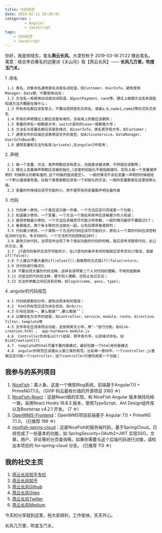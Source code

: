 ```yaml
---
title: 代码规范
date: 2019-02-11 20:38:45
categories :
         - Angular
         - JavaScript
tags: 
    - 代码规范
    - JavaScript
---
```


你好，我是徐晓东，笔名**燕云长风**。大漠穷秋于 2019-03-16 21:22 赠此笔名。
寓意：结合李白著名的边塞诗《关山月》取【燕云长风】—— **长风几万里，吹度玉门关。**

1 .命名

     1.1 类名，对象命名通常是名词或名词短语，如Customer，UserInfo，避免使用Manager，Data等，不要使用动词；
     1.2 方法名一般使用动词或动词短语，如postPayment、save等。理论上根据方法名称就能知道方法大概是在做什么；
     1.3 所有命名都应该有意义，不要出现拼音形式命名，或者a,b,name1,name2等形式形式命名
     1.4 所有的声明理论上都应该是有用的，没有用上的都应该删除；
     1.5 常量的命名一般都是大写，switch语句的case一般都是大写；
     1.6 方法名与变量名都应该是驼峰式，如userInfo，类名首字母大写，如Customer；
     1.7 通常文件的后缀应该表明该文件的类型，如ActiveService，DataManager、UserInfoBean等;
     1.8 通常变量和方法为私有(private),在angular2中有用；
2 .声明


     2.1 每一个变量、方法、类声明都应该有意义，也就是说被消费，不然就应该删除；
     2.2 理论上变量被声明都应该被初始化,(这里的初始化不是指赋值吗，实际上每一个变量被声明的 时候默认的都有值的,这个时候的值说是空)。 一般的情况不会在变量一声明的时候就给一个默认值或者死值。在每个类里面都应该有一个初始化的方法，一般的变量都是在这里给默认值。
     2.3 变量的作用域应该尽可能的小，而不是所有的变量都声明在最外面
3 .代码

     3.1 代码单一原则，一个类应该只做一件事、一个方法应该只完成某一个功能；
     3.2 知道最少原则，一个变量，一个方法一个类在系统中应该被最少的人知道；
     3.3 接受参数最少原则，一个方法应该接受尽可能少的参数，一般的情况最好不要超过5个；
     3.4 垂直格式，两个有关联的方法放在一起，以先后顺序垂直排列；
     3.5 代码最少原则，一个类和一个方法的代码应该尽可能的少，原则上一个类的代码应该控制在200行左右，多点500行，一个方法的代码控制在20行；
     3.6 避免沉余代码，当项目中出现了多个类似功能的代码的时候，就应该考虑提炼代码，出公共方法，类
     3.7  if语句的条件应该尽可能的少，当if语句的条件多的时候就应该考虑对if取反，就是if(!false);
     3.8 个人建议不要大量的if()elseif();我推荐的方式是if(!false)return;
     3.9 对代码进行格式化
     3.10 不要出现大量的代码注释，这样会误导第二个人对代码的理解，不用的就删掉 
     3.11 对适当的代码加注释，便于别人理解，也防止自己忘记；
     3.12 方法的参数之间应该有空格，如login(name, pass, type);
4 .angular的代码规范

     4.1 代码结尾都加分号，避免出现未知的错误；
     4.2  html的标签应该为闭合状态，如<br/>;
     4.3 引号应该统一，要么都是"",要么都是‘’；
     4.4 以模块名为文件的结尾，如controller，service，module，route，directive，        filter，template等
     4.5 文件命名应该体现出功能，全部用英文小写，用"-"进行分割，如disk-creation.html ,  app-hardware.module.js
     4.6  Controller的命名以Ctrl结尾，首字母大写，以驼峰式命名，如DiskCreationCtrl
     4.7  template的html尽量不要内联模式，最好创建一个html用外联模式
     4.8  angular的规范应该遵从上面三类的规范，比如单一原则中，一个controller.js里面应该只放一个controller，这个controller只做完成某一个功能；

## 我参与的系列项目

1. [NiceFish]( https://gitee.com/mumu-osc/NiceFish)：美人鱼，这是一个微型Blog系统，前端基于Angular7.0 + PrimeNG7.1.0。（GVIP 码云最有价值的开源项目 3160 ☆)
2. [NiceFish-React]( https://gitee.com/mumu-osc/NiceFish-React)：这是React版的实现，和 NiceFish Angular 版本保持风格一致。采用React Hooks 16.8.3 版本，使用TypeScript、Ant Design组件库以及Bootstrap v4.2.1 开发。  (7 ☆)
3. [OpenWMS-Frontend](https://gitee.com/mumu-osc/OpenWMS-Frontend)：OpenWMS项目前端基于 Angular 7.0 + PrimeNG 7.1.0。  (已推荐 199 ☆)
4. [nicefish-spring-cloud](https://gitee.com/mumu-osc/nicefish-spring-cloud)：这是NiceFish的服务端代码，基于SpringCloud。已经完成了一些基本的功能，如 SpringSecurity+OAuth2+JWT 实现SSO，文章、用户、评论等的分页查询等。如果你需要与这个后端代码进行对接，请检出本项目的 for-spring-cloud 分支。 (已推荐 113 ☆)

## 我的社交主页  

1. [燕云长风知乎专栏](https://zhuanlan.zhihu.com/yanyunchangfeng)  
2. [燕云长风知乎](https://zhihu.com/people/hbxyxuxiaodong)  
3. [燕云长风Github](https://github.com/yanyunchangfeng)  
4. [燕云长风Gitee](https://gitee.com/yanyunchangfeng)  
5. [燕云长风Twitter](https://twitter.com/yanyunchangfeng)  
6. [燕云长风Medium](https://medium.com/@yanyunchangfeng)  

今天的分享就到这里，祝大家顺利，工作愉快，天天开心。

长风几万里，吹度玉门关。